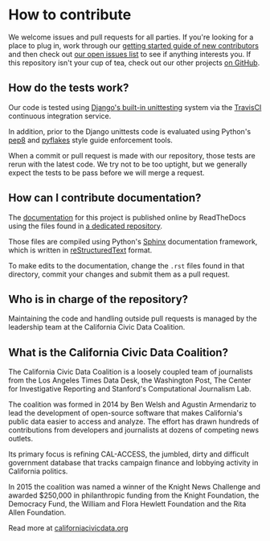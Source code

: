 # How to contribute

We welcome issues and pull requests for all parties. If you're looking for a place to plug in,
work through our [getting started guide of new contributors](http://django-calaccess.californiacivicdata.org/en/latest/howtocontribute.html)
and then check out [our open issues list](https://github.com/california-civic-data-coalition/django-calaccess-raw-data/issues) to see if anything interests you. If this repository isn't your cup of tea, check out our other projects [on GitHub](https://github.com/california-civic-data-coalition/).

## How do the tests work?

Our code is tested using [Django's built-in unittesting](https://docs.djangoproject.com/en/1.9/topics/testing/) system via the [TravisCI](https://travis-ci.org/california-civic-data-coalition/django-calaccess-raw-data)
continuous integration service.

In addition, prior to the Django unittests code is evaluated using Python's
[pep8](https://pypi.python.org/pypi/pep8) and [pyflakes](https://pypi.python.org/pypi/pyflakes) style
guide enforcement tools.

When a commit or pull request is made with our repository, those tests are rerun with the latest code.
We try not to be too uptight, but we generally expect the tests to be pass before we will merge a request.

## How can I contribute documentation?

The [documentation](http://django-calaccess.californiacivicdata.org/) for this
project is published online by ReadTheDocs using the files found in [a dedicated repository](https://github.com/california-civic-data-coalition/django-calaccess-technical-documentation).

Those files are compiled using Python's [Sphinx](http://www.sphinx-doc.org/en/stable/) documentation framework, which is written in [reStructuredText](http://docutils.sourceforge.net/docs/ref/rst/restructuredtext.html) format.

To make edits to the documentation, change the ``.rst`` files found in that directory, commit
your changes and submit them as a pull request.

## Who is in charge of the repository?

Maintaining the code and handling outside pull requests is managed by the leadership
team at the California Civic Data Coalition.

## What is the California Civic Data Coalition?

The California Civic Data Coalition is a loosely coupled team of journalists from the Los Angeles Times Data Desk, the Washington Post, The Center for Investigative Reporting and Stanford's Computational Journalism Lab.

The coalition was formed in 2014 by Ben Welsh and Agustin Armendariz to lead the development of open-source software that makes California's public data easier to access and analyze. The effort has drawn hundreds of contributions from developers and journalists at dozens of competing news outlets.

Its primary focus is refining CAL-ACCESS, the jumbled, dirty and difficult government database that tracks campaign finance and lobbying activity in California politics.

In 2015 the coalition was named a winner of the Knight News Challenge and awarded $250,000 in philanthropic funding from the Knight Foundation, the Democracy Fund, the William and Flora Hewlett Foundation and the Rita Allen Foundation.

Read more at [californiacivicdata.org](http://www.californiacivicdata.org)
